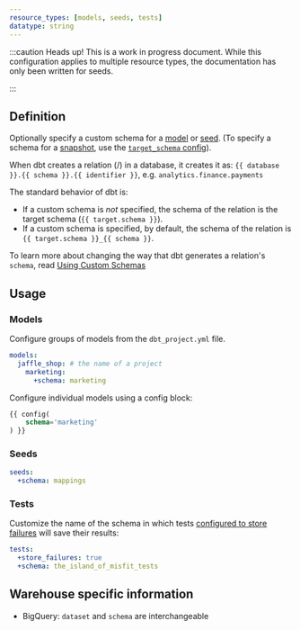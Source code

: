 ```yaml
---
resource_types: [models, seeds, tests]
datatype: string
---
```


:::caution Heads up!
This is a work in progress document. While this configuration applies to multiple resource types, the documentation has only been written for seeds.

:::

## Definition
Optionally specify a custom schema for a [model](docs/building-a-dbt-project/building-models) or [seed](docs/building-a-dbt-project/seeds). (To specify a schema for a [snapshot](snapshots), use the [`target_schema` config](target_schema)).

When dbt creates a relation (<Term id="table" />/<Term id="view" />) in a database, it creates it as: `{{ database }}.{{ schema }}.{{ identifier }}`, e.g. `analytics.finance.payments`

The standard behavior of dbt is:
* If a custom schema is _not_ specified, the schema of the relation is the target schema (`{{ target.schema }}`).
* If a custom schema is specified, by default, the schema of the relation is `{{ target.schema }}_{{ schema }}`.

To learn more about changing the way that dbt generates a relation's `schema`, read [Using Custom Schemas](docs/building-a-dbt-project/building-models/using-custom-schemas)

## Usage

### Models

Configure groups of models from the `dbt_project.yml` file.

<File name='dbt_project.yml'>

```yml
models:
  jaffle_shop: # the name of a project
    marketing:
      +schema: marketing
```

</File>

Configure individual models using a config block:

<File name='models/my_model.sql'>

```sql
{{ config(
    schema='marketing'
) }}
```

</File>

### Seeds
<File name='dbt_project.yml'>

```yml
seeds:
  +schema: mappings
```

</File>

### Tests

Customize the name of the schema in which tests [configured to store failures](resource-configs/store_failures) will save their results:

<File name='dbt_project.yml'>

```yml
tests:
  +store_failures: true
  +schema: the_island_of_misfit_tests
```

</File>

## Warehouse specific information
* BigQuery: `dataset` and `schema` are interchangeable

